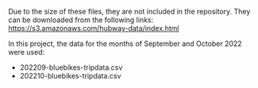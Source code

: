 Due to the size of these files, they are not included in the repository. They can be downloaded from the following links:
https://s3.amazonaws.com/hubway-data/index.html

In this project, the data for the months of September and October 2022 were used:
- 202209-bluebikes-tripdata.csv
- 202210-bluebikes-tripdata.csv